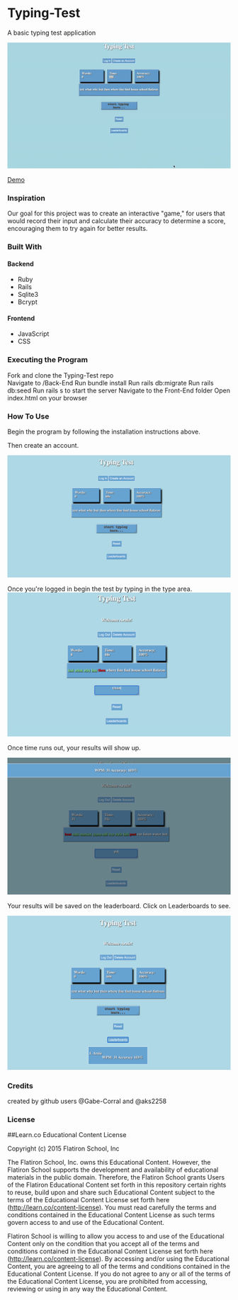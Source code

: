 # Typing-Test

A basic typing test application

![Demo Gif](https://github.com/aks2258/Typing-Test/blob/main/images/type-test.gif)

[Demo](https://youtu.be/bWwwFUVmusc)

### Inspiration

Our goal for this project was to create an interactive "game," for users that would record their input and calculate their accuracy to determine a score, encouraging them to try again for better results.

### Built With

#### Backend

* Ruby
* Rails
* Sqlite3
* Bcrypt

#### Frontend

* JavaScript
* CSS

### Executing the Program

Fork and clone the Typing-Test repo  
Navigate to /Back-End
Run bundle install
Run rails db:migrate
Run rails db:seed
Run rails s to start the server
Navigate to the Front-End folder
Open index.html on your browser


### How To Use

Begin the program by following the installation instructions above. 

Then create an account.

![Alt text](https://github.com/aks2258/Typing-Test/blob/main/images/Home.png)

Once you're logged in begin the test by typing in the type area.
![Alt text](https://github.com/aks2258/Typing-Test/blob/main/images/Typing.png)

Once time runs out, your results will show up.

![Alt text](https://github.com/aks2258/Typing-Test/blob/main/images/Results.png)

Your results will be saved on the leaderboard. Click on Leaderboards to see. 

![Alt text](https://github.com/aks2258/Typing-Test/blob/main/images/Leaderboards.png)


### Credits

created by github users @Gabe-Corral and @aks2258  


### License

##Learn.co Educational Content License

Copyright (c) 2015 Flatiron School, Inc

The Flatiron School, Inc. owns this Educational Content. However, the Flatiron School supports the development and availability of educational materials in the public domain. Therefore, the Flatiron School grants Users of the Flatiron Educational Content set forth in this repository certain rights to reuse, build upon and share such Educational Content subject to the terms of the Educational Content License set forth here (http://learn.co/content-license). You must read carefully the terms and conditions contained in the Educational Content License as such terms govern access to and use of the Educational Content.

Flatiron School is willing to allow you access to and use of the Educational Content only on the condition that you accept all of the terms and conditions contained in the Educational Content License set forth here (http://learn.co/content-license). By accessing and/or using the Educational Content, you are agreeing to all of the terms and conditions contained in the Educational Content License. If you do not agree to any or all of the terms of the Educational Content License, you are prohibited from accessing, reviewing or using in any way the Educational Content.
